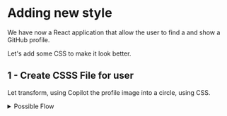 # Adding new style

We have now a React application that allow the user to find a and show a GitHub profile.

Let's add some CSS to make it look better.

## 1 - Create CSSS File for user

Let transform, using Copilot the profile image into a circle, using CSS.


<details>
<summary>Possible Flow</summary>

1. Open Copilot Chat, keeping the `User.js` file open
2. Ask the following question: 
   ```
   @workspace in the User component add a css to round the image, create a class and apply it to the image
   ```

</details>


